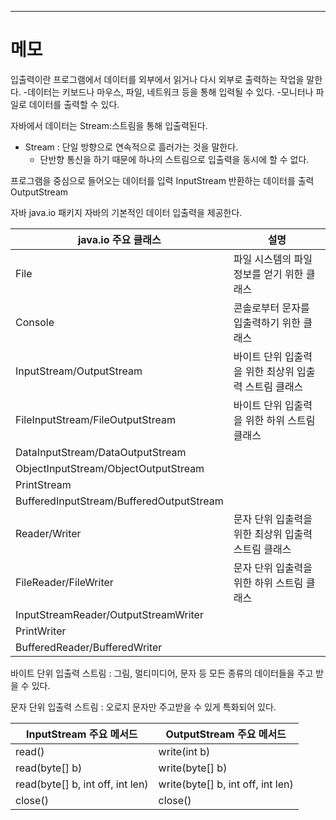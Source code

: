 
------------------

# 메모

입출력이란
프로그램에서 데이터를 외부에서 읽거나 다시 외부로 출력하는 작업을 말한다.
-데이터는 키보드나 마우스, 파일, 네트워크 등을 통해 입력될 수 있다.
-모니터나 파일로 데이터를 출력할 수 있다.

자바에서 데이터는 Stream:스트림을 통해 입출력된다.
- Stream : 단일 방향으로 연속적으로 흘러가는 것을 말한다.
    - 단반향 통신을 하기 때문에 하나의 스트림으로 입출력을 동시에 할 수 없다.

프로그램을 중심으로 
들어오는 데이터를 입력 InputStream
반환하는 데이터를 출력 OutputStream

자바 java.io 패키지
자바의 기본적인 데이터 입출력을 제공한다.

|java.io 주요 클래스|설명|
|--------|--------|
|File|파일 시스템의 파일 정보를 얻기 위한 클래스|
|Console|콘솔로부터 문자를 입출력하기 위한 클래스|
|InputStream/OutputStream|바이트 단위 입출력을 위한 최상위 입출력 스트림 클래스|
|FileInputStream/FileOutputStream|바이트 단위 입출력을 위한 하위 스트림 클래스|
|DataInputStream/DataOutputStream||
|ObjectInputStream/ObjectOutputStream||
|PrintStream||
|BufferedInputStream/BufferedOutputStream||
|Reader/Writer|문자 단위 입출력을 위한 최상위 입출력 스트림 클래스|
|FileReader/FileWriter|문자 단위 입출력을 위한 하위 스트림 클래스|
|InputStreamReader/OutputStreamWriter||
|PrintWriter||
|BufferedReader/BufferedWriter||

바이트 단위 입출력 스트림
: 그림, 멀티미디어, 문자 등 모든 종류의 데이터들을 주고 받을 수 있다.

문자 단위 입출력 스트림
: 오로지 문자만 주고받을 수 있게 특화되어 있다.

|InputStream 주요 메서드|OutputStream 주요 메서드|
|----------|----------|
|read()|write(int b)|
|read(byte[] b)|write(byte[] b)|
|read(byte[] b, int off, int len)|write(byte[] b, int off, int len)|
|close()|close()|